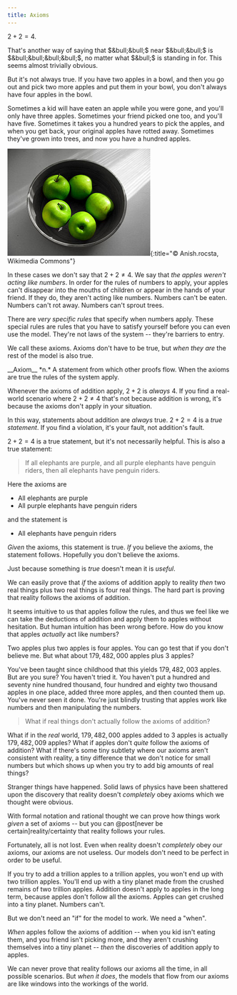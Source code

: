```yaml
---
title: Axioms
---
```

$2 + 2 = 4$.

That's another way of saying that $&bull;&bull;$ near $&bull;&bull;$ is $&bull;&bull;&bull;&bull;$, no matter what $&bull;$ is standing in for. This seems almost trivially obvious.

But it's not always true. If you have two apples in a bowl, and then you go out and pick two more apples and put them in your bowl, you don't always have four apples in the bowl.

Sometimes a kid will have eaten an apple while you were gone, and you'll only have three apples. Sometimes your friend picked one too, and you'll have five. Sometimes it takes you a hundred years to pick the apples, and when you get back, your original apples have rotted away. Sometimes they've grown into trees, and now you have a hundred apples.

![Five apples in a bowl](/images/apples.jpg){:title="© Anish.rocsta, Wikimedia Commons"}

In these cases we don't say that $2 + 2 \ne 4$. We say that *the apples weren't acting like numbers*. In order for the rules of numbers to apply, your apples can't disappear into the mouths of children or appear in the hands of your friend. If they do, they aren't acting like numbers. Numbers can't be eaten. Numbers can't rot away. Numbers can't sprout trees.

There are *very specific rules* that specify when numbers apply. These special rules are rules that you have to satisfy yourself before you can even use the model. They're not laws of the system -- they're barriers to entry.

We call these <span class="define" markdown="inline">axioms</span>. Axioms don't have to be true, but *when they are* the rest of the model is also true.

<aside class="define" markdown="block">
__Axiom__ *n.*
A statement from which other proofs flow. When the axioms are true the rules of the system apply.
</aside>

Whenever the axioms of addition apply, $2 + 2$ is *always* $4$. If you find a real-world scenario where $2 + 2 \ne 4$ that's not because addition is wrong, it's because the axioms don't apply in your situation.

In this way, statements about addition are *always* true. $2 + 2 = 4$ is a *true statement*. If you find a violation, it's your fault, not addition's fault.

$2 + 2 = 4$ is a true statement, but it's not necessarily helpful. This is also a true statement:

> If all elephants are purple, and all purple elephants have penguin riders, then all elephants have penguin riders.

Here the axioms are

* All elephants are purple
* All purple elephants have penguin riders

and the statement is

* All elephants have penguin riders

*Given* the axioms, this statement is true. *If* you believe the axioms, the statement follows. Hopefully you don't believe the axioms.

Just because something is *true* doesn't mean it is *useful*.

We can easily prove that *if* the axioms of addition apply to reality *then* two real things plus two real things is four real things. The hard part is proving that reality follows the axioms of addition.

It seems intuitive to us that apples follow the rules, and thus we feel like we can take the deductions of addition and apply them to apples without hesitation. But human intuition has been wrong before. How do you know that apples *actually* act like numbers?

Two apples plus two apples is four apples. You can go test that if you don't believe me. But what about $179,482,000$ apples plus $3$ apples?

You've been taught since childhood that this yields $179,482,003$ apples. But are you sure? You haven't tried it. You haven't put a hundred and seventy nine hundred thousand, four hundred and eighty two thousand apples in one place, added three more apples, and then counted them up. You've never seen it done. You're just blindly trusting that apples work like numbers and then manipulating the numbers.

> What if real things don't actually follow the axioms of addition?

What if in the *real* world, $179,482,000$ apples added to $3$ apples is actually $179,482,009$ apples? What if apples don't *quite* follow the axioms of addition? What if there's some tiny subtlety where our axioms aren't consistent with reality, a tiny difference that we don't notice for small numbers but which shows up when you try to add big amounts of real things?

Stranger things have happened. Solid laws of physics have been shattered upon the discovery that reality doesn't *completely* obey axioms which we thought were obvious.

With formal notation and rational thought we can prove how things work *given* a set of axioms -- but you can @post[never be certain]reality/certainty that reality follows your rules.

Fortunately, all is not lost. Even when reality doesn't *completely* obey our axioms, our axioms are not useless. Our models don't need to be perfect in order to be useful.

If you try to add a trillion apples to a trillion apples, you won't end up with two trillion apples. You'll end up with a tiny planet made from the crushed remains of two trillion apples. Addition doesn't apply to apples in the long term, because apples don't follow all the axioms. Apples can get crushed into a tiny planet. Numbers can't.

But we don't need an "if" for the model to work. We need a "when".

*When* apples follow the axioms of addition -- when you kid isn't eating them, and you friend isn't picking more, and they aren't crushing themselves into a tiny planet -- *then* the discoveries of addition apply to apples.

We can never prove that reality follows our axioms all the time, in all possible scenarios. But *when it does*, the models that flow from our axioms are like windows into the workings of the world.
